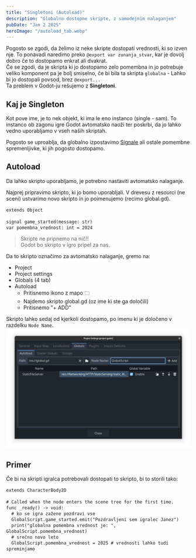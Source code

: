 ```yaml
---
title: "Singletoni (Autoload)"
description: "Globalno dostopne skripte, z samodejnim nalaganjem"
pubDate: "Jan 2 2025"
heroImage: "/autoload_tab.webp"
---
```


Pogosto se zgodi, da želimo iz neke skripte dostopati vrednosti, ki so izven nje. To ponavadi naredimo preko `@export var zunanja_stvar`, kar je dovolj dobro če to dostopamo enkrat ali dvakrat.  
Če se zgodi, da je skripta ki jo dostopamo zelo pomembna in jo potrebuje veliko komponent pa je bolj smiselno, če bi bila ta skripta `globalna` - Lahko bi jo dostopali povsod, brez `@export...`  
Ta preblem v Godot-ju rešujemo z **Singletoni**.  

## Kaj je Singleton

Kot pove ime, je to nek objekt, ki ima le eno instanco (single - sam). To instanco ob zagonu igre Godot avtomatsko naoži ter poskrbi, da jo lahko vedno uporabljamo v vseh naših skriptah.  

Pogosto se uproablja, da globalno izpostavimo [Signale](https://godot.lanvukusic.com/blog/signali/) ali ostale pomembne spremenljivke, ki jih pogosto dostopamo.  

## Autoload

Da lahko skripto uporabljamo, je potrebno nastaviti avtomatsko nalaganje.

Najprej pripravimo skripto, ki jo bomo uporabljali. V drevesu z resourci (ne sceni) ustvarimo novo skripto in jo poimenujemo (recimo global.gd).

```gdscript
extends Object

signal game_started(message: str)
var pomembna_vrednost: int = 2024
```

> Skripte ne pripnemo na nič!!  
> Godot bo skripto v igro pripel za nas.


Da to skripto označimo za avtomatsko nalaganje, gremo na:

- Project
- Project settings
- Globals (4 tab)
- Autoload
  - Pritisnemo ikono z mapo 🗀
  - Najdemo skripto global.gd (oz ime ki ste ga določili)
  - Pritisnemo "+ ADD"

Skripto lahko sedaj od kjerkoli dostopamo, po imenu ki je določeno v razdelku `Node Name`.  
![Slika menija za autoload](./menu.png)

## Primer

Če bi na skripti igralca potrebovali dostopati to skripto, bi to storili tako:

```gdscript
extends CharacterBody2D

# Called when the node enters the scene tree for the first time.
func _ready() -> void:
  # ko se igra zažene pozdravi vse
  GlobalScript.game_started.emit("Pozdravljeni sem igralec Janez")
  print("globalna pomembna vrednost je: ", GlobalScript.pomembna_vrednost)
  # srečno novo leto
  GlobalScript.pomembna_vrednost = 2025 # vrednosti lahko tudi spreminjamo
```
